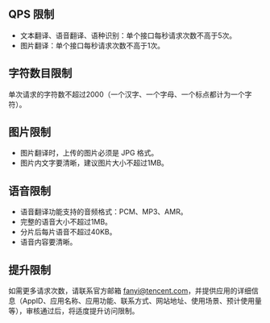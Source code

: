 
## QPS 限制
- 文本翻译、语音翻译、语种识别：单个接口每秒请求次数不高于5次。
- 图片翻译：单个接口每秒请求次数不高于1次。

## 字符数目限制
单次请求的字符数不超过2000（一个汉字、一个字母、一个标点都计为一个字符）。

## 图片限制
- 图片翻译时，上传的图片必须是 JPG 格式。
- 图片内文字要清晰，建议图片大小不超过1MB。

## 语音限制
- 语音翻译功能支持的音频格式：PCM、MP3、AMR。
- 完整的语音大小不超过1MB。
- 分片后每片语音不超过40KB。
- 语音内容要清晰。

## 提升限制   
如需更多请求次数，请联系官方邮箱 fanyi@tencent.com，并提供应用的详细信息（AppID、应用名称、应用功能、联系方式、网站地址、使用场景、预计使用量等），审核通过后，将适度提升访问限制。
